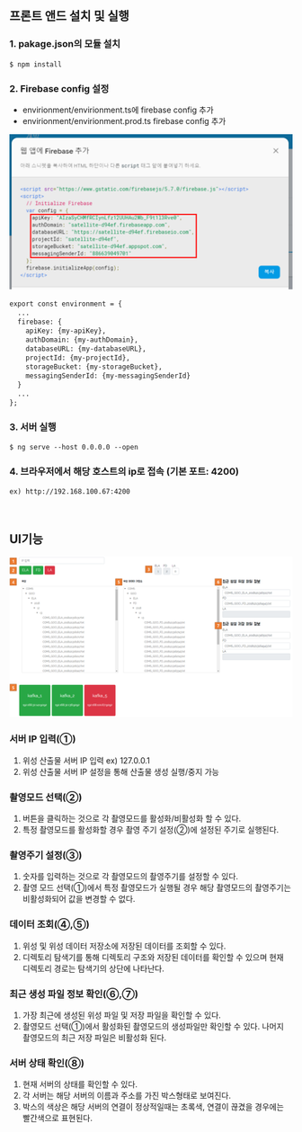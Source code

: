 ## 프론트 앤드 설치 및 실행
### 1. pakage.json의 모듈 설치

    $ npm install

### 2. Firebase config 설정
- envirionment/envirionment.ts에 firebase config 추가
- envirionment/envirionment.prod.ts firebase config 추가  

![Firebase config](../img/Satellite-Output-Process-Firebase.png)  
```
export const environment = {
  ...
  firebase: {
    apiKey: {my-apiKey},
    authDomain: {my-authDomain},
    databaseURL: {my-databaseURL},
    projectId: {my-projectId},
    storageBucket: {my-storageBucket},
    messagingSenderId: {my-messagingSenderId}
  }
  ...
};
```


### 3. 서버 실행

    $ ng serve --host 0.0.0.0 --open

### 4. 브라우저에서 해당 호스트의 ip로 접속 (기본 포트: 4200)  
    ex) http://192.168.100.67:4200

&nbsp;  

## UI기능

![Satellite-Output-Process-TesterUI 구조](../img/Satellite-Output-Process-Tester_FrontEndUI.png)

### 서버 IP 입력(①)
  1. 위성 산출물 서버 IP 입력 ex) 127.0.0.1
  2. 위성 산출물 서버 IP 설정을 통해 산출물 생성 실행/중지 가능

### 촬영모드 선택(②)
  1. 버튼을 클릭하는 것으로 각 촬영모드를 활성화/비활성화 할 수 있다.
  2. 특정 촬영모드를 활성화할 경우 촬영 주기 설정(②)에 설정된 주기로 실행된다.

### 촬영주기 설정(③)
  1. 숫자를 입력하는 것으로 각 촬영모드의 촬영주기를 설정할 수 있다.
  2. 촬영 모드 선택(①)에서 특정 촬영모드가 실행될 경우 해당 촬영모드의 촬영주기는 비활성화되어 값을 변경할 수 없다.

### 데이터 조회(④,⑤)
  1. 위성 및 위성 데이터 저장소에 저장된 데이터를 조회할 수 있다.
  2. 디렉토리 탐색기를 통해 디렉토리 구조와 저장된 데이터를 확인할 수 있으며 현재 디렉토리 경로는 탐색기의 상단에 나타난다.

### 최근 생성 파일 정보 확인(⑥,⑦)
  1. 가장 최근에 생성된 위성 파일 및 저장 파일을 확인할 수 있다.
  2. 촬영모드 선택(①)에서 활성화된 촬영모드의 생성파일만 확인할 수 있다. 나머지 촬영모드의 최근 저장 파일은 비활성화 된다.

### 서버 상태 확인(⑧)
  1. 현재 서버의 상태를 확인할 수 있다.
  2. 각 서버는 해당 서버의 이름과 주소를 가진 박스형태로 보여진다.
  3. 박스의 색상은 해당 서버의 연결이 정상적일때는 초록색, 연결이 끊겼을 경우에는 빨간색으로 표현된다.
